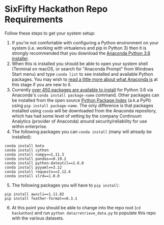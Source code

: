 # SixFifty Hackathon Repo Requirements

Follow these steps to get your system setup:

1. If you're not comfortable with configuring a Python environment on your system (i.e. working with virtualenvs and pip in Python 3) then it is strongly recommended that you download the [Anaconda Python 3.6 installer](https://www.continuum.io/downloads).
2. When this is installed you should be able to open your system shell (Terminal on macOS, or search for "Anaconda Prompt" from Windows Start menu) and type `conda list` to see installed and available Python packages. You may wish to [read a little more about what Anaconda is](https://docs.continuum.io/anaconda/) at this stage if you are new to it.
3. Currently [over 450 packages are available to install](https://docs.continuum.io/anaconda/pkg-docs) for Python 3.6 via Anaconda's `conda install package-name` command. Other packages can be installed from the open source [Python Package Index](https://pypi.python.org/pypi) (a.k.a PyPI) using `pip install package-name`. The only difference is that packages installed using `conda` will be downloaded from the Anaconda repository, which has had some level of vetting by the company Continuum Analytics (provider of Anaconda) around security/reliability for use within enterprise.
4. The following packages you can `conda install` (many will already be installed):
```
conda install boto
conda install cython
conda install numpy==1.11.3
conda install pandas==0.19.2
conda install python-dateutil==2.6.0
conda install pyyaml==3.12
conda install requests==2.12.4
conda install xlrd==1.0.0
```
5. The following packages you will have to `pip install`:
```
pip install awscli==1.11.82
pip install feather-format==0.3.1
```
6. At this point you should be able to change into the repo root (`cd hackathon`) and run `python data/retrieve_data.py` to populate this repo with the various datasets.
